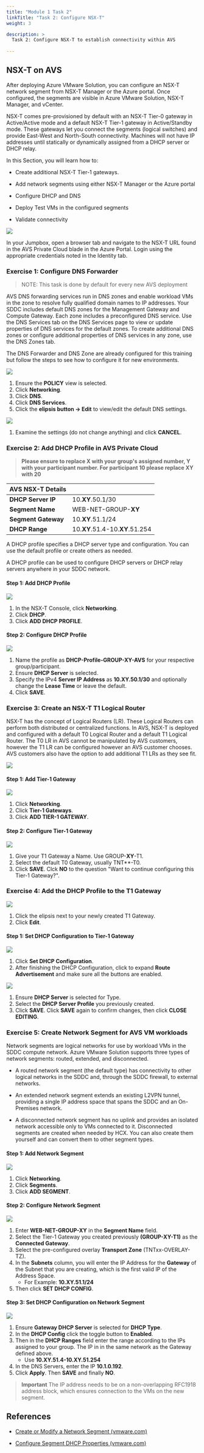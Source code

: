```yaml
---
title: "Module 1 Task 2"
linkTitle: "Task 2: Configure NSX-T"
weight: 3

description: >
  Task 2: Configure NSX-T to establish connectivity within AVS
  
---
```


## **NSX-T on AVS**

After deploying Azure VMware Solution, you can configure an NSX-T network
segment from NSX-T Manager or the Azure portal. Once configured, the segments
are visible in Azure VMware Solution, NSX-T Manager, and vCenter.

NSX-T comes pre-provisioned by default with an NSX-T Tier-0 gateway in
Active/Active mode and a default NSX-T Tier-1 gateway in Active/Standby mode.
These gateways let you connect the segments (logical switches) and provide
East-West and North-South connectivity. Machines will not have IP addresses
until statically or dynamically assigned from a DHCP server or DHCP relay.

In this Section, you will learn how to:

-   Create additional NSX-T Tier-1 gateways.

-   Add network segments using either NSX-T Manager or the Azure portal

-   Configure DHCP and DNS

-   Deploy Test VMs in the configured segments

-   Validate connectivity

![](Mod1Task2Pic1.png)

In your Jumpbox, open a browser tab and navigate to the NSX-T URL found in the AVS Private Cloud blade in the Azure Portal. Login using the appropriate credentials noted in the Identity tab.

### **Exercise 1: Configure DNS Forwarder**

>NOTE: This task is done by default for every new AVS deployment

AVS DNS forwarding services run in DNS zones and enable workload VMs in the zone
to resolve fully qualified domain names to IP addresses. Your SDDC includes
default DNS zones for the Management Gateway and Compute Gateway. Each zone
includes a preconfigured DNS service. Use the DNS Services tab on the DNS
Services page to view or update properties of DNS services for the default
zones. To create additional DNS zones or configure additional properties of DNS
services in any zone, use the DNS Zones tab.

The DNS Forwarder and DNS Zone are already configured for this training but
follow the steps to see how to configure it for new environments.

![](Mod1Task2Pic2.png)

1. Ensure the **POLICY** view is selected.
2. Click **Networking**.
3. Click **DNS**.
4. Click **DNS Services**.
5. Click the **elipsis button -> Edit** to view/edit the default DNS settings.

![](Mod1Task2Pic3.png)

1. Examine the settings (do not change anything) and click **CANCEL**.

### **Exercise 2: Add DHCP Profile in AVS Private Cloud**

> **Please ensure to replace X with your group's assigned number, Y with your participant number. For participant 10 please replace XY with 20**

|  **AVS NSX-T Details** |                                 |
|-------------------------|---------------------------------|
| **DHCP Server IP**      | 10.**XY**.50.1/30               |
| **Segment Name**        | WEB-NET-GROUP-**XY**                         |
| **Segment Gateway**     | 10.**XY**.51.1/24               |
| **DHCP Range**          | 10.**XY**.51.4-10.**XY**.51.254 |


A DHCP profile specifies a DHCP server type and configuration. You can use the
default profile or create others as needed.

A DHCP profile can be used to configure DHCP servers or DHCP relay servers
anywhere in your SDDC network.

#### Step 1: Add DHCP Profile

![](Mod1Task2Pic4.png)

1.  In the NSX-T Console, click **Networking**.
2.  Click **DHCP**.
3.  Click **ADD DHCP PROFILE**.

#### Step 2: Configure DHCP Profile

![](Mod1Task2Pic5.png)

1. Name the profile as **DHCP-Profile-GROUP-XY-AVS** for your respective group/participant.
2. Ensure **DHCP Server** is selected.
3. Specify the IPv4 **Server IP Address** as **10.XY.50.1/30** and optionally change the **Lease Time** or leave the default.
4. Click **SAVE**.

### **Exercise 3: Create an NSX-T T1 Logical Router**

NSX-T has the concept of Logical Routers (LR). These Logical Routers can perform both distributed or centralized functions. In AVS, NSX-T is deployed and configured with a default T0 Logical Router and a default T1 Logical Router.
The T0 LR in AVS cannot be manipulated by AVS customers, however the T1 LR can be configured however an AVS customer chooses. AVS customers also have the option to add additional T1 LRs as they see fit.

![](Mod1Task2Pic7.png)

#### Step 1: Add Tier-1 Gateway

![](Mod1Task2Pic8.png)

1. Click **Networking**.
2. Click **Tier-1 Gateways**.
3. Click **ADD TIER-1 GATEWAY**.

#### Step 2: Configure Tier-1 Gateway

![](Mod1Task2Pic9.png)

1. Give your T1 Gateway a Name. Use GROUP-**XY**-T1.
2. Select the default T0 Gateway, usually TNT**-T0.
3. Click **SAVE**. Clck **NO** to the question "Want to continue configuring this Tier-1 Gateway?".

### **Exercise 4: Add the DHCP Profile to the T1 Gateway**

![](Mod1Task2Pic10.png)

1. Click the elipsis next to your newly created T1 Gateway.
2. Click **Edit**.

#### Step 1: Set DHCP Configuration to Tier-1 Gateway

![](Mod1Task2Pic11.png)

1. Click **Set DHCP Configuration**.
2. After finishing the DHCP Configuration, click to expand **Route Advertisement** and make sure all the buttons are enabled.

![](Mod1Task2Pic12.png)

1. Ensure **DHCP Server** is selected for Type.
2. Select the **DHCP Server Profile** you previously created.
3. Click **SAVE**. Click **SAVE** again to confirm changes, then click **CLOSE EDITING**.

### **Exercise 5: Create Network Segment for AVS VM workloads**

Network segments are logical networks for use by workload VMs in the SDDC
compute network. Azure VMware Solution supports three types of network segments:
routed, extended, and disconnected.

-   A routed network segment (the default type) has connectivity to other
    logical networks in the SDDC and, through the SDDC firewall, to external
    networks.

-   An extended network segment extends an existing L2VPN tunnel, providing a
    single IP address space that spans the SDDC and an On-Premises network.

-   A disconnected network segment has no uplink and provides an isolated
    network accessible only to VMs connected to it. Disconnected segments are
    created when needed by HCX. You can also create them yourself and can
    convert them to other segment types.

#### Step 1: Add Network Segment

![](Mod1Task2Pic13.png)

1. Click **Networking**.
2. Click **Segments**.
3. Click **ADD SEGMENT**.

#### Step 2: Configure Network Segment

![](Mod1Task2Pic14.png)

1. Enter **WEB-NET-GROUP-XY** in the **Segment Name** field.
2. Select the Tier-1 Gateway you created previously **(GROUP-XY-T1)** as the **Connected Gateway**.
3. Select the pre-configured overlay **Transport Zone** (TNTxx-OVERLAY-TZ).
4. In the **Subnets** column, you will enter the IP Address for the **Gateway** of the Subnet that you are creating, which is the first valid IP of the Address Space.
    -   For Example: **10.XY.51.1/24**
5.  Then click **SET DHCP CONFIG**.

#### Step 3: Set DHCP Configuration on Network Segment

![](Mod1Task2Pic15.png)

1. Ensure **Gateway DHCP Server** is selected for **DHCP Type**.
2.  In the **DHCP Config** click the toggle button to **Enabled**.
3.  Then in the **DHCP Ranges** field enter the range according to the IPs assigned to your group. The IP in in the same network as the Gateway defined above.
    -   Use **10.XY.51.4-10.XY.51.254**
4.  In the DNS Servers, enter the IP **10.1.0.192**.
5. Click **Apply**. Then **SAVE** and finally **NO**.

> **Important**
>The IP address needs to be on a non-overlapping RFC1918 address block, which ensures connection to the VMs on the new segment.

## **References**

-   [Create or Modify a Network Segment
    (vmware.com)](https://docs.vmware.com/en/VMware-Cloud-on-AWS/services/com.vmware.vmc-aws.networking-security/GUID-267DEADB-BD01-46B7-82D5-B9AA210CA9EE.html)

-   [Configure Segment DHCP Properties
    (vmware.com)](https://docs.vmware.com/en/VMware-Cloud-on-AWS/services/com.vmware.vmc-aws.networking-security/GUID-F6D433BE-753E-4B44-82FF-236CEBA17F8B.html)

